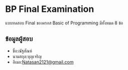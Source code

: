 # BP Final Examination

แบบทดสอบ Final ของครอส Basic of Programming มีทั้งหมด 8 ข้อ

## ข้อมูลผู้สอบ

- ชื่อ:ณัฐสัณห์
- นามสกุล:บุญเจริญ
- อีเมล:Natasan2121@gmail.com
